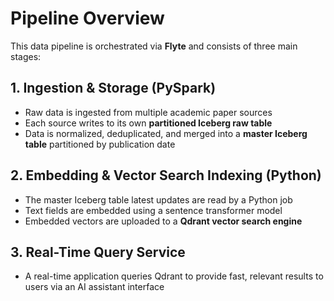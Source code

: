 # Pipeline Overview

This data pipeline is orchestrated via **Flyte** and consists of three main stages:

## 1. Ingestion & Storage (PySpark)
- Raw data is ingested from multiple academic paper sources  
- Each source writes to its own **partitioned Iceberg raw table**  
- Data is normalized, deduplicated, and merged into a **master Iceberg table** partitioned by publication date

## 2. Embedding & Vector Search Indexing (Python)
- The master Iceberg table latest updates are read by a Python job 
- Text fields are embedded using a sentence transformer model  
- Embedded vectors are uploaded to a **Qdrant vector search engine**

## 3. Real-Time Query Service
- A real-time application queries Qdrant to provide fast, relevant results to users via an AI assistant interface